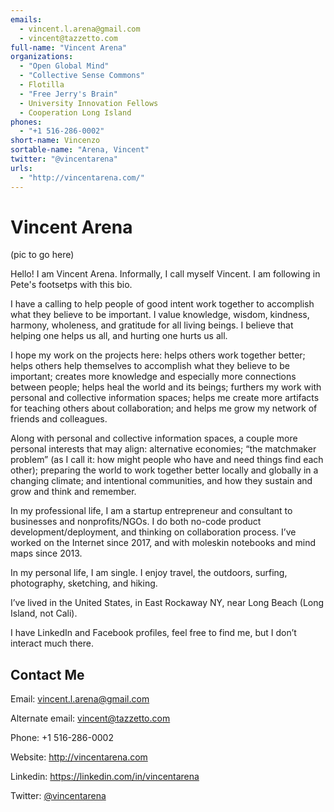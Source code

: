 ```yaml
---
emails: 
  - vincent.l.arena@gmail.com
  - vincent@tazzetto.com
full-name: "Vincent Arena"
organizations: 
  - "Open Global Mind"
  - "Collective Sense Commons"
  - Flotilla
  - "Free Jerry's Brain"
  - University Innovation Fellows
  - Cooperation Long Island
phones: 
  - "+1 516-286-0002"
short-name: Vincenzo
sortable-name: "Arena, Vincent"
twitter: "@vincentarena"
urls: 
  - "http://vincentarena.com/"
---
```

# Vincent Arena

(pic to go here)

Hello! I am Vincent Arena. Informally, I call myself Vincent. I am following in Pete's footsetps with this bio.

I have a calling to help people of good intent work together to accomplish what they believe to be important. I value knowledge, wisdom, kindness, harmony, wholeness, and gratitude for all living beings. I believe that helping one helps us all, and hurting one hurts us all.

I hope my work on the projects here: helps others work together better; helps others help themselves to accomplish what they believe to be important; creates more knowledge and especially more connections between people; helps heal the world and its beings; furthers my work with personal and collective information spaces; helps me create more artifacts for teaching others about collaboration; and helps me grow my network of friends and colleagues.

Along with personal and collective information spaces, a couple more personal interests that may align: alternative economies; “the matchmaker problem” (as I call it: how might people who have and need things find each other); preparing the world to work together better locally and globally in a changing climate; and intentional communities, and how they sustain and grow and think and remember.

In my professional life, I am a startup entrepreneur and consultant to businesses and nonprofits/NGOs. I do both no-code product development/deployment, and thinking on collaboration process. I’ve worked on the Internet since 2017, and with moleskin notebooks and mind maps since 2013.

In my personal life, I am single. I enjoy travel, the outdoors, surfing, photography, sketching, and hiking.

I’ve lived in the United States, in East Rockaway NY, near Long Beach (Long Island, not Cali).

I have LinkedIn and Facebook profiles, feel free to find me, but I don’t interact much there.

## Contact Me

Email: vincent.l.arena@gmail.com

Alternate email: vincent@tazzetto.com

Phone: +1 516-286-0002

Website: http://vincentarena.com

Linkedin: https://linkedin.com/in/vincentarena

Twitter: [@vincentarena](https://twitter.com/vincentarena)

